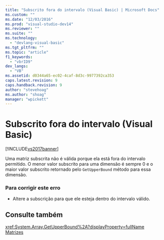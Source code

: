 ```yaml
---
title: "Subscrito fora do intervalo (Visual Basic) | Microsoft Docs"
ms.custom: ""
ms.date: "12/03/2016"
ms.prod: "visual-studio-dev14"
ms.reviewer: ""
ms.suite: ""
ms.technology: 
  - "devlang-visual-basic"
ms.tgt_pltfrm: ""
ms.topic: "article"
f1_keywords: 
  - "vbrID9"
dev_langs: 
  - "VB"
ms.assetid: d0344a65-ec02-4caf-8d3c-9977392ca353
caps.latest.revision: 9
caps.handback.revision: 9
author: "stevehoag"
ms.author: "shoag"
manager: "wpickett"
---
```

# Subscrito fora do intervalo (Visual Basic)
[!INCLUDE[vs2017banner](../../../csharp/includes/vs2017banner.md)]

Uma matriz subscrita não é válida porque ela está fora do intervalo permitido.  O menor valor subscrito para uma dimensão é sempre 0 e o maior valor subscrito retornado pelo `GetUpperBound` método para essa dimensão.  
  
### Para corrigir este erro  
  
-   Altere a subscrição para que ele esteja dentro do intervalo válido.  
  
## Consulte também  
 <xref:System.Array.GetUpperBound%2A?displayProperty=fullName>   
 [Matrizes](../../../visual-basic/programming-guide/language-features/arrays/index.md)